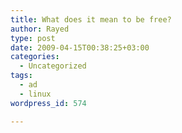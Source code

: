 ```yaml
---
title: What does it mean to be free?
author: Rayed
type: post
date: 2009-04-15T00:38:25+03:00
categories:
  - Uncategorized
tags:
  - ad
  - linux
wordpress_id: 574

---
```

<p><object width="425" height="344"><param name="movie" value="http://www.youtube-nocookie.com/v/qWEIQIv8zvY&#038;hl=en&#038;fs=1&#038;rel=0"></param><param name="allowFullScreen" value="true"></param><param name="allowscriptaccess" value="always"></param><embed src="http://www.youtube-nocookie.com/v/qWEIQIv8zvY&#038;hl=en&#038;fs=1&#038;rel=0" type="application/x-shockwave-flash" allowscriptaccess="always" allowfullscreen="true" width="425" height="344"></embed></object></p>
